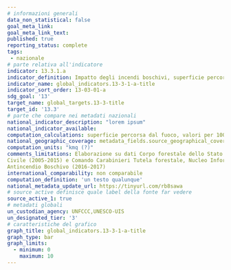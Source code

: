 ```yaml
---
# informazioni generali
data_non_statistical: false
goal_meta_link:
goal_meta_link_text:
published: true
reporting_status: complete
tags:
 - nazionale
# parte relativa all'indicatore
indicator: 13.3.1.a
indicator_definition: Impatto degli incendi boschivi, superficie percorsa dal fuoco per 1000km2
indicator_name: global_indicators.13-3-1-a-title
indicator_sort_order: 13-03-01-a
sdg_goal: '13'
target_name: global_targets.13-3-title
target_id: '13.3'
# parte che compare nei metadati nazionali
national_indicator_description: "lorem ipsum"
national_indicator_available:
computation_calculations: superficie percorsa dal fuoco, valori per 1000 kmq
national_geographic_coverage: metadata_fields.source_geographical_coverage_1
computation_units: "kmq (?)"
comments_limitations: Elaborazione su dati Corpo forestale dello Stato e Protezione
Civile (2005-2015) e Comando Carabinieri Tutela forestale, Nucleo Informativo
Antincendio Boschivo (2016-2017)
international_comparability: non comparabile
computation_definition: 'un testo qualunque'
national_metadata_update_url: https://tinyurl.com/rb8sawa
# source active definisce quale label della fonte far vedere
source_active_1: true
# metadati globali
un_custodian_agency: UNFCCC,UNESCO-UIS
un_designated_tier: '3'
# caratteristiche del grafico
graph_title: global_indicators.13-3-1-a-title
graph_type: bar
graph_limits:
  - minimum: 0
    maximum: 10
---
```


